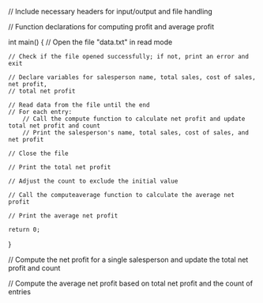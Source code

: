 // Include necessary headers for input/output and file handling


// Function declarations for computing profit and average profit


int main()
{
    // Open the file "data.txt" in read mode

    // Check if the file opened successfully; if not, print an error and exit

    // Declare variables for salesperson name, total sales, cost of sales, net profit,
    // total net profit

    // Read data from the file until the end
    // For each entry:
        // Call the compute function to calculate net profit and update total net profit and count
        // Print the salesperson's name, total sales, cost of sales, and net profit

    // Close the file

    // Print the total net profit

    // Adjust the count to exclude the initial value

    // Call the computeaverage function to calculate the average net profit

    // Print the average net profit

    return 0;
}

// Compute the net profit for a single salesperson and update the total net profit and count

// Compute the average net profit based on total net profit and the count of entries
